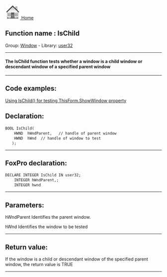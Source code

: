 [<img src="../../images/home.png"> Home ](https://github.com/VFPX/Win32API)  

## Function name : IsChild
Group: [Window](../../functions_group.md#Window)  -  Library: [user32](../../../libraries.md#user32)  
***  


#### The IsChild function tests whether a window is a child window or descendant window of a specified parent window
***  


## Code examples:
[Using IsChild() for testing ThisForm.ShowWindow property](../../samples/sample_207.md)  

## Declaration:
```foxpro  
BOOL IsChild(
    HWND  hWndParent,	// handle of parent window
    HWND  hWnd 	// handle of window to test
   );  
```  
***  


## FoxPro declaration:
```foxpro  
DECLARE INTEGER IsChild IN user32;
	INTEGER hWndParent,;
	INTEGER hwnd  
```  
***  


## Parameters:
hWndParent
Identifies the parent window. 

hWnd
Identifies the window to be tested  
***  


## Return value:
If the window is a child or descendant window of the specified parent window, the return value is TRUE  
***  

